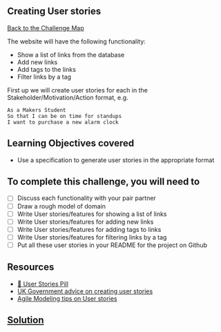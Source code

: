 ## Creating User stories

[Back to the Challenge Map](0_challenge_map.md)

The website will have the following functionality:

* Show a list of links from the database
* Add new links
* Add tags to the links
* Filter links by a tag

First up we will create user stories for each in the Stakeholder/Motivation/Action format, e.g.

```
As a Makers Student
So that I can be on time for standups
I want to purchase a new alarm clock
```

## Learning Objectives covered

* Use a specification to generate user stories in the appropriate format

## To complete this challenge, you will need to

- [ ] Discuss each functionality with your pair partner
- [ ] Draw a rough model of domain
- [ ] Write User stories/features for showing a list of links
- [ ] Write User stories/features for adding new links
- [ ] Write User stories/features for adding tags to links
- [ ] Write User stories/features for filtering links by a tag
- [ ] Put all these user stories in your README for the project on Github

## Resources

* [:pill: User Stories Pill](../pills/user_stories.md)
* [UK Government advice on creating user stories](https://www.gov.uk/service-manual/agile/writing-user-stories.html)
* [Agile Modeling tips on User stories](http://www.agilemodeling.com/artifacts/userStory.htm)

## [Solution](solutions/01.md)
